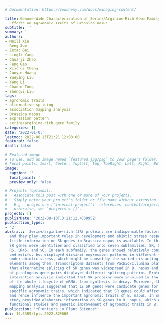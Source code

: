 ```yaml
---
# Documentation: https://wowchemy.com/docs/managing-content/

title: Genome-Wide Characterization of Serine/Arginine-Rich Gene Family and Its Genetic
  Effects on Agronomic Traits of Brassica napus
subtitle: ''
summary: ''
authors:
- Meili Xie
- Rong Zuo
- Zetao Bai
- Lingli Yang
- Chuanji Zhao
- Feng Gao
- Xiaohui Cheng
- Junyan Huang
- Yueying Liu
- Yang Li
- Chaobo Tong
- Shengyi Liu
tags:
- agronomic traits
- alternative splicing
- association mapping analysis
- Brassica napus
- expression pattern
- serine/arginine-rich gene family
categories: []
date: '2022-01-01'
lastmod: 2022-08-13T21:21:12+08:00
featured: false
draft: false

# Featured image
# To use, add an image named `featured.jpg/png` to your page's folder.
# Focal points: Smart, Center, TopLeft, Top, TopRight, Left, Right, BottomLeft, Bottom, BottomRight.
image:
  caption: ''
  focal_point: ''
  preview_only: false

# Projects (optional).
#   Associate this post with one or more of your projects.
#   Simply enter your project's folder or file name without extension.
#   E.g. `projects = ["internal-project"]` references `content/project/deep-learning/index.md`.
#   Otherwise, set `projects = []`.
projects: []
publishDate: '2022-08-13T13:21:12.453995Z'
publication_types:
- '2'
abstract: 'Serine/arginine-rich (SR) proteins are indispensable factors for RNA splicing,
  and they play important roles in development and abiotic stress responses. However,
  little information on SR genes in Brassica napus is available. In this study, 59
  SR genes were identified and classified into seven subfamilies: SR, SCL, RS2Z, RSZ,
  RS, SR45, and SC. In each subfamily, the genes showed relatively conserved structures
  and motifs, but displayed distinct expression patterns in different tissues and
  under abiotic stress, which might be caused by the varied cis-acting regulatory
  elements among them. Transcriptome datasets from Pacbio/Illumina platforms showed
  that alternative splicing of SR genes was widespread in B. napus and the majority
  of paralogous gene pairs displayed different splicing patterns. Protein-protein
  interaction analysis indicated that SR proteins were involved in the regulation
  of the whole lifecycle of mRNA, from synthesis to decay. Moreover, the association
  mapping analysis suggested that 12 SR genes were candidate genes for regulating
  specific agronomic traits, which indicated that SR genes could affect the development
  and hence influence the important agronomic traits of B. napus. In summary, this
  study provided elaborate information on SR genes in B. napus, which will aid further
  functional studies and genetic improvement of agronomic traits in B. napus.'
publication: '*Frontiers in Plant Science*'
doi: 10.3389/fpls.2022.829668
---
```


